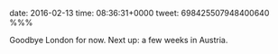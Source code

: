date: 2016-02-13
time: 08:36:31+0000
tweet: 698425507948400640
%%%

Goodbye London for now. Next up: a few weeks in Austria.
